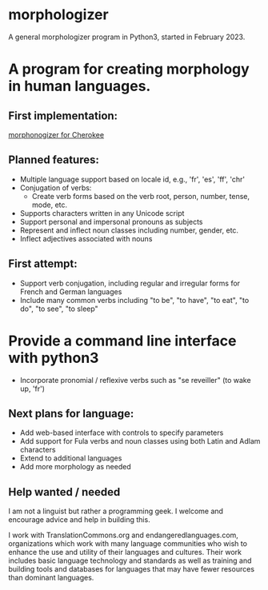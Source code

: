 # morphologizer
A general morphologizer program in Python3, started in February 2023.

# A program for creating morphology in human languages.

## First implementation:
[morphonogizer for Cherokee](https://morphologizer-395504.appspot.com/)

## Planned features:
* Multiple language support based on locale id, e.g., 'fr', 'es', 'ff', 'chr'
* Conjugation of verbs:
  * Create verb forms based on the verb root, person, number, tense, mode, etc.
* Supports characters written in any Unicode script
* Support personal and impersonal pronouns as subjects
* Represent and inflect noun classes including number, gender, etc.
* Inflect adjectives associated with nouns

## First attempt:
* Support verb conjugation, including regular and irregular forms for French and German languages
* Include many common verbs including "to be", "to have", "to eat", "to do", "to see", "to sleep"
# Provide a command line interface with python3
* Incorporate pronomial / reflexive verbs such as "se reveiller" (to wake up, 'fr')

## Next plans for language:
* Add web-based interface with controls to specify parameters
* Add support for Fula verbs and noun classes using both Latin and Adlam characters
* Extend to additional languages
* Add more morphology as needed

## Help wanted / needed
I am not a linguist but rather a programming geek. I welcome and encourage advice and help in building this.

I work with TranslationCommons.org and endangeredlanguages.com, organizations which work with many language communities who wish to enhance
the use and utility of their languages and cultures. Their work includes basic language technology and standards as well as training and
building tools and databases for languages that may have fewer resources than dominant languages.
